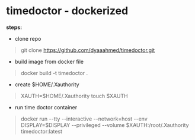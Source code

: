 # timedoctor - dockerized
**steps:**
- clone repo
> git clone https://github.com/dyaaahmed/timedoctor.git
- build image from docker file 
> docker build -t timedoctor .
- create $HOME/.Xauthority
> XAUTH=$HOME/.Xauthority
> touch $XAUTH
- run time doctor container 
> docker run --tty --interactive --network=host --env DISPLAY=$DISPLAY --privileged --volume $XAUTH:/root/.Xauthority timedoctor:latest
